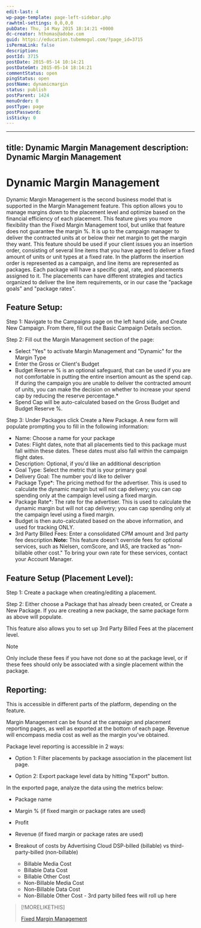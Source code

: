 ```yaml
---
edit-last: 4
wp-page-template: page-left-sidebar.php
rawhtml-settings: 0,0,0,0
pubDate: Thu, 14 May 2015 18:14:21 +0000
dc-creator: hthomas@adobe.com
guid: https://education.tubemogul.com/?page_id=3715
isPermaLink: false
description: 
postId: 3715
postDate: 2015-05-14 10:14:21
postDateGmt: 2015-05-14 18:14:21
commentStatus: open
pingStatus: open
postName: dynamicmargin
status: publish
postParent: 1424
menuOrder: 0
postType: page
postPassword: 
isSticky: 0
---
```


---
title: Dynamic Margin Management
description: Dynamic Margin Management
---
# Dynamic Margin Management

Dynamic Margin Management is the second business model that is supported in the Margin Management feature. This option allows you to manage margins down to the placement level and optimize based on the financial efficiency of each placement. This feature gives you more flexibility than the Fixed Margin Management tool, but unlike that feature does not guarantee the margin %. It is up to the campaign manager to deliver the contracted units at or below their net margin to get the margin they want.
This feature should be used if your client issues you an insertion order, consisting of several line items that you have agreed to deliver a fixed amount of units or unit types at a fixed rate. In the platform the insertion order is represented as a campaign, and line items are represented as packages. Each package will have a specific goal, rate, and placements assigned to it. The placements can have different strategies and tactics organized to deliver the line item requirements, or in our case the "package goals" and "package rates".

## Feature Setup:

Step 1: Navigate to the Campaigns page on the left hand side, and Create New Campaign. From there, fill out the Basic Campaign Details section.

<!--
[ ![campaign basics](/help/dsp/assets/campaign-basics1.png)](/help/dsp/assets/campaign-basics1.png)
-->

Step 2: Fill out the Margin Management section of the page:

<!--
[ ![image (7)](/help/dsp/assets/image-7.png)](/help/dsp/assets/image-7.png)
-->

* Select "Yes" to activate Margin Management and "Dynamic" for the Margin Type
* Enter the Gross or Client's Budget
* Budget Reserve % is an optional safeguard, that can be used if you are not comfortable in putting the entire insertion amount as the spend cap. If during the campaign you are unable to deliver the contracted amount of units, you can make the decision on whether to increase your spend cap by reducing the reserve percentage.&#42;
* Spend Cap will be auto-calculated based on the Gross Budget and Budget Reserve %.

Step 3: Under Packages click Create a New Package. A new form will populate prompting you to fill in the following information:

<!--
[ ![packages - campaign](/help/dsp/assets/packages-campaign.png)](/help/dsp/assets/packages-campaign.png)
-->

* Name: Choose a name for your package
* Dates: Flight dates, note that all placements tied to this package must fall within these dates. These dates must also fall within the campaign flight dates.
* Description: Optional, if you'd like an additional description
* Goal Type: Select the metric that is your primary goal
* Delivery Goal: The number you'd like to deliver
* Package Type&#42;: The pricing method for the advertiser. This is used to calculate the dynamic margin but will not cap delivery; you can cap spending only at the campaign level using a fixed margin.
* Package Rate&#42;: The rate for the advertiser. This is used to calculate the dynamic margin but will not cap delivery; you can cap spending only at the campaign level using a fixed margin.
* Budget is then auto-calculated based on the above information, and used for tracking ONLY.
* 3rd Party Billed Fees: Enter a consolidated CPM amount and 3rd party fee description.**Note:** This feature doesn't override fees for optional services, such as Nielsen, comScore, and IAS, are tracked as "non-billable other cost." To bring your own rate for these services, contact your Account Manager.
 

## Feature Setup (Placement Level):

Step 1: Create a package when creating/editing a placement.

<!--
[ ![package-placement](/help/dsp/assets/package-placement.png)](/help/dsp/assets/package-placement.png)
-->

Step 2: Either choose a Package that has already been created, or Create a New Package. If you are creating a new package, the same package form as above will populate.

<!--
[ ![package-placement2](/help/dsp/assets/package-placement2.png)](/help/dsp/assets/package-placement2.png)
-->

This feature also allows you to set up 3rd Party Billed Fees at the placement level.

<!--
[ ![3rdparty](/help/dsp/assets/3rdparty.png)](/help/dsp/assets/3rdparty.png)
-->

>[!NOTE]
>
>Only include these fees if you have not done so at the package level, or if these fees should only be associated with a single placement within the package.

## Reporting:

This is accessible in different parts of the platform, depending on the feature.

Margin Management can be found at the campaign and placement reporting pages, as well as exported at the bottom of each page. Revenue will encompass media cost as well as the margin you've obtained.

<!--
[ ![reporting-mm](/help/dsp/assets/reporting-mm.png)
-->

Package level reporting is accessible in 2 ways:

* Option 1: Filter placements by package association in the placement list page.

<!--
  [ ![package reporting1](/help/dsp/assets/package-reporting1.png)
 -->

* Option 2: Export package level data by hitting "Export" button.

<!--
  [ ![pacakagereporting2](/help/dsp/assets/pacakagereporting2.png)
-->

In the exported page, analyze the data using the metrics below:

* Package name
* Margin % (if fixed margin or package rates are used)
* Profit
* Revenue (if fixed margin or package rates are used)
* Breakout of costs by Advertising Cloud DSP-billed (billable) vs third-party-billed (non-billable)

  * Billable Media Cost
  * Billable Data Cost
  * Billable Other Cost
  * Non-Billable Media Cost
  * Non-Billable Data Cost
  * Non-Billable Other Cost - 3rd party billed fees will roll up here

>[!MORELIKETHIS]
>
>[Fixed Margin Management](fixedmargin.md)
